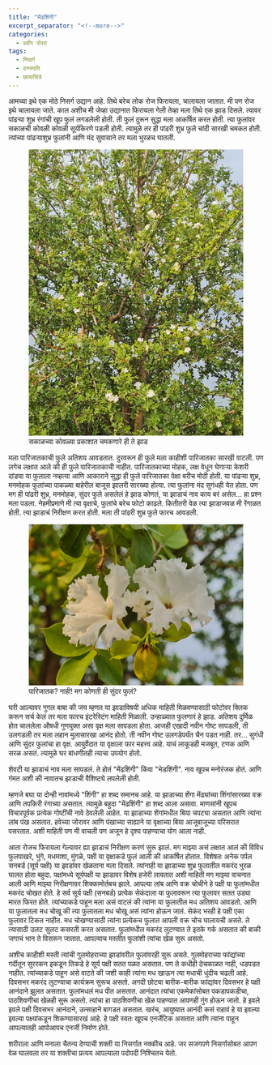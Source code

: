 ```yaml
---
title: "मेंढशिंगी"
excerpt_separator: "<!--more-->"
categories:
  - ब्लॉग पोस्ट
tags:
  - निसर्ग
  - वनस्पति
  - छायाचित्रे
---
```

आमच्या इथे एक मोठे निसर्ग उद्यान आहे. तिथे बरेच लोक रोज फिरायला, चालायला जातात. मी पण रोज इथे चालायला जाते. काल अशीच मी जेव्हा उद्यानात फिरायला गेली तेव्हा मला तिथे एक झाड दिसले. त्यावर पांढऱ्या शुभ्र रंगांची खूप फुलं लगडलेली होती. ती फुलं दुरून सुद्धा मला आकर्षित करत होती. त्या फुलांवर सकाळची कोवळी कोवळी सूर्यकिरणे पडली होती. त्यामुळे तर ही पांढरी शुभ्र फुले चांदी सारखी चमकत होती. त्यांच्या पांढऱ्याशुभ्र फुलांनी आणि मंद सुवासाने तर मला भुरळच घातली.
<!--more-->
<figure class="align-center">
  <img
  src="/images/medhshingi/medhshingi_full.jpg"
  alt="a medhshingi tree">
  <figcaption>सकाळच्या कोवळ्या प्रकाशात चमकणारे ही ते झाड</figcaption>
</figure>

मला पारिजातकाची फुले अतिशय आवडतात. दुरवरून ही फुले मला काहीशी पारिजातका सारखी वाटली. पण लगेच लक्षात आले की ही फुले पारिजातकाची नाहीत. पारिजातकाच्या मोहक, लक्ष वेधून घेणाऱ्या केशरी दांड्या या फुलाला नव्हत्या आणि आकाराने सुद्धा ही फुले पारिजातका पेक्षा बरीच मोठी होती. या पांढऱ्या शुभ्र, मनमोहक फुलांच्या पाकळ्या बाहेरील बाजूस झालरी सारख्या होत्या. त्या फुलांना मंद सुगंधही येत होता. पण मग ही पांढरी शुभ्र, मनमोहक, सुंदर फुले असलेलं हे झाड कोणतं, या झाडाचं नाव काय बरं असेल... हा प्रश्न मला पडला. नेहमीप्रमाणे मी त्या वृक्षाचे, फुलांचे बरेच फोटो काढले. कितीतरी वेळ त्या झाडाजवळ मी रेंगाळत होती. त्या झाडाचं निरीक्षण करत होती. मला ती पांढरी शुभ्र फुले फारच आवडली.
<figure class="align-center">
  <img
  src="/images/medhshingi/landscape_medishingi.jpg"
  alt="a medhshingi flower">
  <figcaption>पारिजातक? नाही! मग कोणती ही सुंदर फुलं?</figcaption>
</figure>

घरी आल्यावर गुगल बाबा की जय म्हणत या झाडाविषयी अधिक माहिती मिळवण्यासाठी फोटोवर क्लिक करून सर्च केलं तर मला फारच इंटरेस्टिंग माहिती मिळाली. उन्हाळ्यात फुलणारं हे झाड. अतिशय दुर्मिळ होत चाललेला औषधी गुणयुक्त असा वृक्ष मला सापडला होता. आजही एखादी नवीन गोष्ट सापडली, ती उलगडली तर मला लहान मुलासारखा आनंद होतो. ती नवीन गोष्ट उलगडेपर्यंत चैन पडत नाही. तर... सुगंधी आणि सुंदर फुलांचा हा वृक्ष. आयुर्वेदात या वृक्षाला फार महत्त्व आहे. याचं लाकूडही मजबूत, टणक आणि सरळ असतं. त्यामुळे घर बांधणीतही त्याचा उपयोग होतो.

शेवटी या झाडाचं नाव मला सापडलं. ते होतं "मेंढशिंगी" किंवा "भेडशिंगी". नाव खूपच मनोरंजक होतं. आणि गंमत अशी की नावातच झाडाची वैशिष्ट्ये लपलेली होती.

म्हणजे बघा या दोन्ही नावांमध्ये "शिंगी" हा शब्द समानच आहे. या झाडाच्या शेंगा मेंढ्यांच्या शिंगांसारख्या वक्र आणि तपकिरी रंगाच्या असतात. त्यामुळे बहुदा "मेंढशिंगी" हा शब्द आला असावा. माणसांनी खूपच विचारपूर्वक प्रत्येक गोष्टींची नावे ठेवलेली आहेत. या झाडाच्या शेंगांमधील बिया चपट्या असतात आणि त्यांना लांब पंख असतात. हवेच्या जोरावर आणि पंखाच्या साह्याने या वृक्षाच्या बिया आजूबाजूच्या परिसरात पसरतात. अशी माहिती पण मी वाचली पण अजून हे दृश्य पाहण्याचा योग आला नाही.

आता रोजच फिरायला गेल्यावर ह्या झाडाचं निरीक्षण करणं सुरू झालं. मग माझ्या असं लक्षात आलं की विविध फुलपाखरे, भुंगे, मधमाशा, मुंगळे, पक्षी या वृक्षाकडे फुलं आली की आकर्षित होतात. विशेषतः अनेक पर्पल सनबर्ड (सूर्य पक्षी) या झाडांवर खेळताना मला दिसले. त्यांनाही या झाडाच्या शुभ्र फुलातील मकरंद भुरळ घालत होता बहुदा. पक्षांमध्ये सूर्यपक्षी या झाडावर विशेष हजेरी लावतात अशी माहिती मग माझ्या वाचनात आली आणि माझ्या निरीक्षणावर शिक्कामोर्तबच झाले. आपल्या लांब आणि वक्र चोचीने हे पक्षी या फुलांमधील मकरंद चोखत होते. हे सर्व सूर्य पक्षी (सनबर्ड) प्रत्येक सेकंदाला या फुलावरून त्या फुलावर सतत उड्या मारत फिरत होते. त्यांच्याकडे पाहून मला असं वाटलं की त्यांना या फुलातील मध अतिशय आवडतो. आणि या फुलातला मध चोखू की त्या फुलातला मध चोखू असं त्यांना होऊन जातं. सेकंद भरही हे पक्षी एका फुलावर टिकत नाहीत. मध चोखण्यासाठी त्यांना प्रत्येकच फुलात आपली वक्र चोच घालायची असते. ते त्यासाठी उलट सुलट कसरती करत असतात. फुलांमधील मकरंद लुटण्यात ते इतके गर्क असतात की बाकी जगाचं भान ते विसरून जातात. आपल्याच मस्तीत फुलांशी त्यांचा खेळ सुरू असतो.

अशीच काहीशी मस्ती त्यांची गुलमोहराच्या झाडांवरील फुलांवरही सुरू असते. गुलमोहराच्या फांद्यांच्या गर्दीतून सुररकन इकडून तिकडे हे सूर्य पक्षी सतत पळत असतात. पण ते कधीही ठेचकाळत नाही, धडपडत नाहीत. त्यांच्याकडे पाहून असे वाटते की जशी काही त्यांना मध खाऊन त्या मधाची धुंदीच चढली आहे. दिवसभर मकरंद लुटण्याचा कार्यक्रम सुरूच असतो. अगदी छोट्या बारीक-बारीक फांद्यांवर दिवसभर हे पक्षी आनंदाने झुलत असतात. फुलांमधलं मध पीत असतात. आनंदात त्यांचा एकमेकांसोबत पकडापकडीचा, पाठशिवणीचा खेळही सुरू असतो. त्यांचा हा पाठशिवणीचा खेळ पाहण्यात आपणही गुंग होऊन जातो. हे इवले इवले पक्षी दिवसभर आनंदाने, उत्साहाने बागडत असतात. खरंच, आयुष्यात आनंदी कसं राहावं हे या इवल्या इवल्या पक्ष्यांकडून शिकण्यासारखं आहे.  हे पक्षी स्वतः खूपच एनर्जेटिक असतात आणि त्यांना पाहून आपल्यातही आपोआपच एनर्जी निर्माण होते.

शरीराला आणि मनाला चैतन्य देण्याची शक्ती या निसर्गात नक्कीच आहे. जर सजगपणे निसर्गासोबत आपण वेळ घालवला तर या शक्तीचा प्रत्यय आपल्याला पदोपदी निश्चितच येतो.
